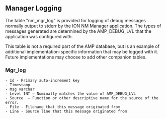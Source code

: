 <!--
Copyright (c) 2023 The Johns Hopkins University Applied Physics
Laboratory LLC.

This file is part of the Asynchronous Network Management System (ANMS).

Licensed under the Apache License, Version 2.0 (the "License");
you may not use this file except in compliance with the License.
You may obtain a copy of the License at
    http://www.apache.org/licenses/LICENSE-2.0
Unless required by applicable law or agreed to in writing, software
distributed under the License is distributed on an "AS IS" BASIS,
WITHOUT WARRANTIES OR CONDITIONS OF ANY KIND, either express or implied.
See the License for the specific language governing permissions and
limitations under the License.

This work was performed for the Jet Propulsion Laboratory, California
Institute of Technology, sponsored by the United States Government under
the prime contract 80NM0018D0004 between the Caltech and NASA under
subcontract 1658085.
-->

## Manager Logging
The table "nm_mgr_log" is provided for logging of debug messages normally output to stderr by the ION NM Manager application.  The types of messages generated are determined by the AMP_DEBUG_LVL that the application was configured with.

This table is not a required part of the AMP database, but is an example of additional implementation-specific information that may be logged with it.  Future implementations may choose to add other companion tables.

### Mgr_log
    - Id - Primary auto-increment key
    - Timestamp
    - Msg varchar
    - Level INT – Nominally matches the value of AMP_DEBUG_LVL
    - Source  – Function or other descriptive name for the source of the error.
    - File - Filename that this message originated from
    - Line - Source line that this message originated from

